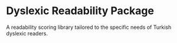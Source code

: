 # Dyslexic Readability Package

A readability scoring library tailored to the specific needs of Turkish dyslexic readers.